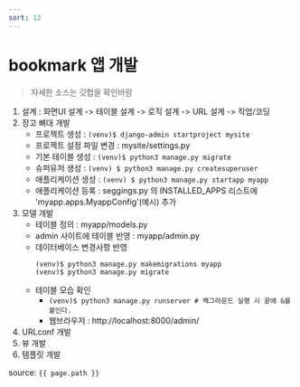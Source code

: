 ```yaml
---
sort: 12
---
```


# bookmark 앱 개발
> 자세한 소스는 깃헙을 확인바람    

1. 설계 : 화면UI 설계 -> 테이블 설계 -> 로직 설계 -> URL 설계 -> 작업/코딩
2. 장고 뼈대 개발
    - 프로젝트 생성 : `(venv)$ django-admin startproject mysite`
    - 프로젝트 설정 파일 변경 : mysite/settings.py
    - 기본 테이블 생성 : `(venv)$ python3 manage.py migrate`
    - 슈퍼유저 생성 : `(venv) $ python3 manage.py createsuperuser`
    - 애플리케이션 생성 : `(venv) $ python3 manage.py startapp myapp`
    - 애플리케이션 등록 : seggings.py 의 INSTALLED_APPS 리스트에 'myapp.apps.MyappConfig'(예시) 추가
3. 모델 개발
    - 테이블 정의 : myapp/models.py 
    - admin 사이트에 테이블 반영 : myapp/admin.py
    - 데이터베이스 변경사항 반영  
        ```
        (venv)$ python3 manage.py makemigrations myapp
        (venv)$ python3 manage.py migrate
        ```
    - 테이블 모습 확인 
        - `(venv)$ python3 manage.py runserver # 백그라운드 실행 시 끝에 &를 붙인다.`
        - 웹브라우저 : http://localhost:8000/admin/
4. URLconf 개발
5. 뷰 개발
6. 템플릿 개발

source: `{{ page.path }}`
